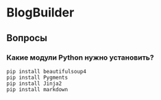 # BlogBuilder

## Вопросы

### Какие модули Python нужно установить?

    pip install beautifulsoup4
    pip install Pygments
    pip install Jinja2
    pip install markdown